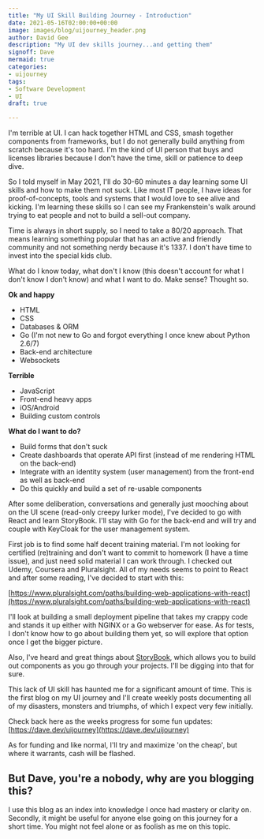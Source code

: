 ```yaml
---
title: "My UI Skill Building Journey - Introduction"
date: 2021-05-16T02:00:00+00:00
image: images/blog/uijourney_header.png
author: David Gee
description: "My UI dev skills journey...and getting them"
signoff: Dave
mermaid: true
categories: 
- uijourney
tags:
- Software Development
- UI
draft: true

---
```


I'm terrible at UI. I can hack together HTML and CSS, smash together components from frameworks, but I do not generally build anything from scratch because it's too hard. I'm the kind of UI person that buys and licenses libraries because I don't have the time, skill or patience to deep dive.

So I told myself in May 2021, I'll do 30-60 minutes a day learning some UI skills and how to make them not suck. Like most IT people, I have ideas for proof-of-concepts, tools and systems that I would love to see alive and kicking. I'm learning these skills so I can see my Frankenstein's walk around trying to eat people and not to build a sell-out company.

Time is always in short supply, so I need to take a 80/20 approach. That means learning something popular that has an active and friendly community and not something nerdy because it's 1337. I don't have time to invest into the special kids club.

What do I know today, what don't I know (this doesn't account for what I don't know I don't know) and what I want to do. Make sense? Thought so.

__Ok and happy__
* HTML
* CSS
* Databases & ORM
* Go (I'm not new to Go and forgot everything I once knew about Python 2.6/7)
* Back-end architecture
* Websockets

__Terrible__
* JavaScript
* Front-end heavy apps
* iOS/Android
* Building custom controls

__What do I want to do?__
* Build forms that don't suck
* Create dashboards that operate API first (instead of me rendering HTML on the back-end)
* Integrate with an identity system (user management) from the front-end as well as back-end
* Do this quickly and build a set of re-usable components

After some deliberation, conversations and generally just mooching about on the UI scene (read-only creepy lurker mode), I've decided to go with React and learn StoryBook. I'll stay with Go for the back-end and will try and couple with KeyCloak for the user management system.

First job is to find some half decent training material. I'm not looking for certified (re)training and don't want to commit to homework (I have a time issue), and just need solid material I can work through. I checked out Udemy, Coursera and Pluralsight. All of my needs seems to point to React and after some reading, I've decided to start with this: 

[https://www.pluralsight.com/paths/building-web-applications-with-react](https://www.pluralsight.com/paths/building-web-applications-with-react)

I'll look at building a small deployment pipeline that takes my crappy code and stands it up either with NGINX or a Go webserver for ease. As for tests, I don't know how to go about building them yet, so will explore that option once I get the bigger picture.

Also, I've heard and great things about [StoryBook]([https://storybook.js.org/docs/react/get-started/introduction), which allows you to build out components as you go through your projects. I'll be digging into that for sure.

This lack of UI skill has haunted me for a significant amount of time. This is the first blog on my UI journey and I'll create weekly posts documenting all of my disasters, monsters and triumphs, of which I expect very few initially. 

Check back here as the weeks progress for some fun updates: [https://dave.dev/uijourney](https://dave.dev/uijourney)

As for funding and like normal, I'll try and maximize 'on the cheap', but where it warrants, cash will be flashed.

## But Dave, you're a nobody, why are you blogging this?

I use this blog as an index into knowledge I once had mastery or clarity on. Secondly, it might be useful for anyone else going on this journey for a short time. You might not feel alone or as foolish as me on this topic.
